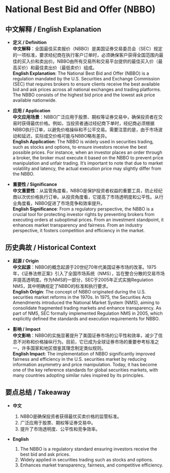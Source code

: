 # National Best Bid and Offer (NBBO)

## 中文解释 / English Explanation

* **定义 / Definition**  
  **中文解释**：全国最佳买卖报价（NBBO）是美国证券交易委员会（SEC）规定的一项标准，要求经纪商在执行客户订单时，必须确保客户获得全国范围内最佳的买入价和卖出价。NBBO由所有交易所和交易平台提供的最佳买入价（最高买价）和最佳卖出价（最低卖价）组成。  
  **English Explanation**: The National Best Bid and Offer (NBBO) is a regulation mandated by the U.S. Securities and Exchange Commission (SEC) that requires brokers to ensure clients receive the best available bid and ask prices across all national exchanges and trading platforms. The NBBO consists of the highest bid price and the lowest ask price available nationwide.

* **应用 / Application**  
  **中文应用场景**：NBBO广泛应用于股票、期权等证券交易中，确保投资者在交易时获得最优价格。例如，当投资者通过经纪商下单时，经纪商必须根据NBBO执行订单，以避免价格操纵和不公平交易。需要注意的是，由于市场波动和延迟，实际成交价格可能与NBBO略有差异。  
  **English Application**: The NBBO is widely used in securities trading, such as stocks and options, to ensure investors receive the best possible prices. For instance, when an investor places an order through a broker, the broker must execute it based on the NBBO to prevent price manipulation and unfair trading. It’s important to note that due to market volatility and latency, the actual execution price may slightly differ from the NBBO.

* **重要性 / Significance**  
  **中文重要性**：从监管角度看，NBBO是保护投资者权益的重要工具，防止经纪商以次优价格执行订单。从投资角度看，它提高了市场透明度和公平性。从行业角度看，NBBO促进了市场竞争和效率提升。  
  **English Significance**: From a regulatory perspective, the NBBO is a crucial tool for protecting investor rights by preventing brokers from executing orders at suboptimal prices. From an investment standpoint, it enhances market transparency and fairness. From an industry perspective, it fosters competition and efficiency in the market.

## 历史典故 / Historical Context

* **起源 / Origin**  
  **中文起源**：NBBO的概念起源于20世纪70年代美国证券市场的改革。1975年，《证券法修正案》引入了全国市场系统（NMS），旨在整合分散的交易市场并提高透明度。作为NMS的一部分，SEC于2005年正式实施Regulation NMS，其中明确规定了NBBO的标准和执行要求。  
  **English Origin**: The concept of NBBO originated during the U.S. securities market reforms in the 1970s. In 1975, the Securities Acts Amendments introduced the National Market System (NMS), aiming to consolidate fragmented trading markets and enhance transparency. As part of NMS, SEC formally implemented Regulation NMS in 2005, which explicitly defined the standards and execution requirements for NBBO.

* **影响 / Impact**  
  **中文影响**：NBBO的实施显著提升了美国证券市场的公平性和效率，减少了信息不对称和价格操纵行为。目前，它已成为全球证券市场的重要参考标准之一，许多国家和地区借鉴其理念制定类似规则。  
  **English Impact**: The implementation of NBBO significantly improved fairness and efficiency in the U.S. securities market by reducing information asymmetry and price manipulation. Today, it has become one of the key reference standards for global securities markets, with many countries adopting similar rules inspired by its principles.

## 要点总结 / Takeaway

* **中文**  
  1. NBBO是确保投资者获得最优买卖价格的监管标准。
  2. 广泛应用于股票、期权等证券交易中。
  3. 提升了市场透明度、公平性和竞争效率。

* **English**  
  1. The NBBO is a regulatory standard ensuring investors receive the best bid and ask prices.
  2. Widely applied in securities trading such as stocks and options.
  3. Enhances market transparency, fairness, and competitive efficiency.